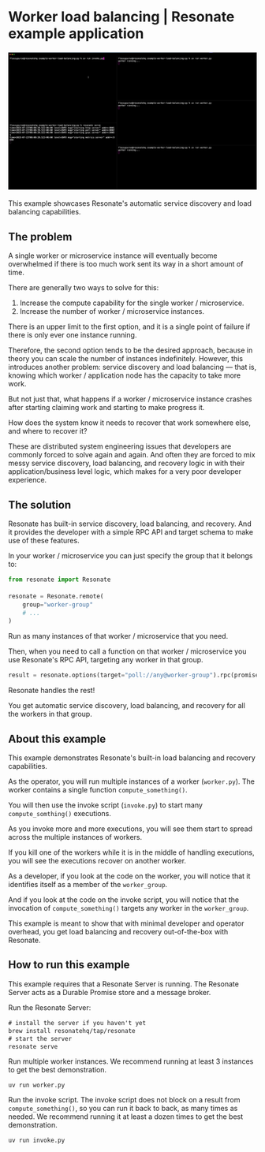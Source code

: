# Worker load balancing | Resonate example application

![load balancing terminal visualization gif](./load-balancing-example.gif)

This example showcases Resonate's automatic service discovery and load balancing capabilities.

## The problem

A single worker or microservice instance will eventually become overwhelmed if there is too much work sent its way in a short amount of time.

There are generally two ways to solve for this:

1. Increase the compute capability for the single worker / microservice.
2. Increase the number of worker / microservice instances.

There is an upper limit to the first option, and it is a single point of failure if there is only ever one instance running.

Therefore, the second option tends to be the desired approach, because in theory you can scale the number of instances indefinitely. However, this introduces another problem: service discovery and load balancing — that is, knowing which worker / application node has the capacity to take more work.

But not just that, what happens if a worker / microservice instance crashes after starting claiming work and starting to make progress it.

How does the system know it needs to recover that work somewhere else, and where to recover it?

These are distributed system engineering issues that developers are commonly forced to solve again and again.
And often they are forced to mix messy service discovery, load balancing, and recovery logic in with their application/business level logic, which makes for a very poor developer experience.

## The solution

Resonate has built-in service discovery, load balancing, and recovery. And it provides the developer with a simple RPC API and target schema to make use of these features.

In your worker / microservice you can just specify the group that it belongs to:

```python
from resonate import Resonate

resonate = Resonate.remote(
    group="worker-group"
    # ...
)
```

Run as many instances of that worker / microservice that you need.

Then, when you need to call a function on that worker / microservice you use Resonate's RPC API, targeting any worker in that group.

```python
result = resonate.options(target="poll://any@worker-group").rpc(promise_id, "function_name", params)
```

Resonate handles the rest!

You get automatic service discovery, load balancing, and recovery for all the workers in that group.

## About this example

This example demonstrates Resonate's built-in load balancing and recovery capabilities.

As the operator, you will run multiple instances of a worker (`worker.py`).
The worker contains a single function `compute_something()`.

You will then use the invoke script (`invoke.py`) to start many `compute_somthing()` executions.

As you invoke more and more executions, you will see them start to spread across the multiple instances of workers.

If you kill one of the workers while it is in the middle of handling executions, you will see the executions recover on another worker.

As a developer, if you look at the code on the worker, you will notice that it identifies itself as a member of the `worker_group`.

And if you look at the code on the invoke script, you will notice that the invocation of `compute_something()` targets any worker in the `worker_group`.

This example is meant to show that with minimal developer and operator overhead, you get load balancing and recovery out-of-the-box with Resonate.

## How to run this example

This example requires that a Resonate Server is running.
The Resonate Server acts as a Durable Promise store and a message broker.

Run the Resonate Server:

```shell
# install the server if you haven't yet
brew install resonatehq/tap/resonate
# start the server
resonate serve
```

Run multiple worker instances.
We recommend running at least 3 instances to get the best demonstration.

```shell
uv run worker.py
```

Run the invoke script.
The invoke script does not block on a result from `compute_something()`, so you can run it back to back, as many times as needed.
We recommend running it at least a dozen times to get the best demonstration.

```shell
uv run invoke.py
```
